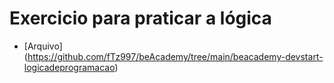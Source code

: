 # Exercicio para praticar a lógica

- [Arquivo] (https://github.com/fTz997/beAcademy/tree/main/beacademy-devstart-logicadeprogramacao)
